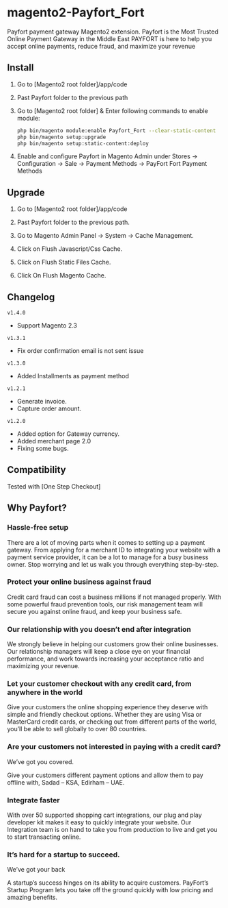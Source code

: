 magento2-Payfort_Fort
======================

Payfort payment gateway Magento2 extension. Payfort is the Most Trusted Online Payment Gateway in the Middle East
PAYFORT is here to help you accept online payments, reduce fraud, and maximize your revenue


## Install

1. Go to [Magento2 root folder]/app/code

2. Past Payfort folder to the previous path

3. Go to [Magento2 root folder] & Enter following commands to enable module:

    ```bash
    php bin/magento module:enable Payfort_Fort --clear-static-content
    php bin/magento setup:upgrade
    php bin/magento setup:static-content:deploy

    ```
4. Enable and configure Payfort in Magento Admin under Stores -> Configuration -> Sale -> Payment Methods -> PayFort Fort Payment Methods

## Upgrade

1. Go to [Magento2 root folder]/app/code

2. Past Payfort folder to the previous path.

3. Go to Magento Admin Panel -> System -> Cache Management.

4. Click on Flush Javascript/Css Cache.

5. Click on Flush Static Files Cache.

6. Click On Flush Magento Cache.

## Changelog

`v1.4.0`
- Support Magento 2.3

`v1.3.1`
- Fix order confirmation email is not sent issue

`v1.3.0`
- Added Installments as payment method

`v1.2.1`
- Generate invoice.
- Capture order amount.

`v1.2.0`
- Added option for Gateway currency.
- Added merchant page 2.0
- Fixing some bugs.

## Compatibility


Tested with [One Step Checkout]

## Why Payfort?


### Hassle-free setup


There are a lot of moving parts when it comes to setting up a payment gateway. From applying for a merchant ID to integrating your website with a payment service provider, it can be a lot to manage for a busy business owner. Stop worrying and let us walk you through everything step-by-step.


### Protect your online business against fraud

Credit card fraud can cost a business millions if not managed properly. With some powerful fraud prevention tools, our risk management team will secure you against online fraud, and keep your business safe.



### Our relationship with you doesn’t end after integration

We strongly believe in helping our customers grow their online businesses. Our relationship managers will keep a close eye on your financial performance, and work towards increasing your acceptance ratio and maximizing your revenue.


### Let your customer checkout with any credit card, from anywhere in the world

Give your customers the online shopping experience they deserve with simple and friendly checkout options. Whether they are using Visa or MasterCard credit cards, or checking out from different parts of the world, you’ll be able to sell globally to over 80 countries.


### Are your customers not interested in paying with a credit card?
We’ve got you covered.

Give your customers different payment options and allow them to pay offline with, Sadad – KSA, Edirham – UAE.

### Integrate faster

With over 50 supported shopping cart integrations, our plug and play developer kit makes it easy to quickly integrate your website. Our Integration team is on hand to take you from production to live and get you to start transacting online.

### It’s hard for a startup to succeed.
We’ve got your back

A startup’s success hinges on its ability to acquire customers. PayFort’s Startup Program lets you take off the ground quickly with low pricing and amazing benefits.

